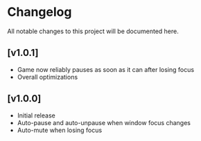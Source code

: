 # Changelog

All notable changes to this project will be documented here.

## [v1.0.1]
- Game now reliably pauses as soon as it can after losing focus
- Overall optimizations

## [v1.0.0]
- Initial release
- Auto-pause and auto-unpause when window focus changes
- Auto-mute when losing focus
